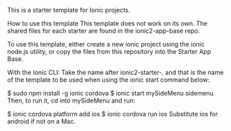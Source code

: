 This is a starter template for Ionic projects.

How to use this template
This template does not work on its own. The shared files for each starter are found in the ionic2-app-base repo.

To use this template, either create a new ionic project using the ionic node.js utility, or copy the files from this repository into the Starter App Base.

With the Ionic CLI:
Take the name after ionic2-starter-, and that is the name of the template to be used when using the ionic start command below:

$ sudo npm install -g ionic cordova
$ ionic start mySideMenu sidemenu
Then, to run it, cd into mySideMenu and run:

$ ionic cordova platform add ios
$ ionic cordova run ios
Substitute ios for android if not on a Mac.